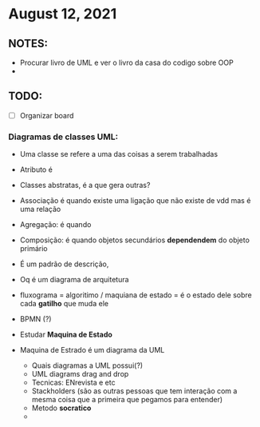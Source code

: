 # August 12, 2021

## NOTES:
- Procurar livro de UML e ver o livro da casa do codigo sobre OOP
- 



## TODO:
- [ ] Organizar board

### Diagramas de classes UML:
- Uma classe se refere a uma das coisas a serem trabalhadas
- Atributo é 
- Classes abstratas, é a que gera outras?
- Associação é quando existe uma ligação que não existe de vdd mas é uma relação
- Agregação: é quando 
- Composição: é quando objetos secundários **dependendem** do objeto primário

- É um padrão de descrição,
- Oq é um diagrama de arquitetura
- fluxograma = algoritimo / maquiana de estado = é o estado dele sobre cada **gatilho** que muda ele
- BPMN (?)
- Estudar **Maquina de Estado**
- Maquina de Estrado é um diagrama da UML 
  - Quais diagramas a UML possui(?)
  - UML diagrams drag and drop
  - Tecnicas: ENrevista e etc
  - Stackholders (são as outras pessoas que tem interação com a mesma coisa que a primeira que pegamos para entender)
  - Metodo **socratico**
  - 